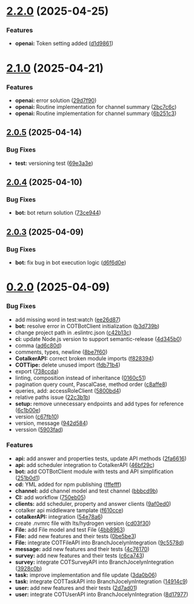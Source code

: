# [2.2.0](https://github.com/Cotalker/cotalker-sdk/compare/v2.1.0...v2.2.0) (2025-04-25)


### Features

* **openai:** Token setting added ([d1d9861](https://github.com/Cotalker/cotalker-sdk/commit/d1d9861d7d1c7b39b8757f9c4bb1213cd99e8c14))

# [2.1.0](https://github.com/Cotalker/cotalker-sdk/compare/v2.0.5...v2.1.0) (2025-04-21)


### Features

* **openai:** error solution ([29d7f90](https://github.com/Cotalker/cotalker-sdk/commit/29d7f90d066d61bf7c1dff24bc751d4afeb7ef85))
* **openai:** Routine implementation for channel summary ([2bc7c6c](https://github.com/Cotalker/cotalker-sdk/commit/2bc7c6ce6a845621876ccbfdc16a4d6942e06583))
* **openai:** Routine implementation for channel summary ([6b251c3](https://github.com/Cotalker/cotalker-sdk/commit/6b251c3ab5958d713b90bc4b34ed8cb29d75f680))

## [2.0.5](https://github.com/Cotalker/cotalker-sdk/compare/v2.0.4...v2.0.5) (2025-04-14)


### Bug Fixes

* **test:** versioning test ([69e3a3e](https://github.com/Cotalker/cotalker-sdk/commit/69e3a3e5476ec449df654319dce9f38481650fe0))

## [2.0.4](https://github.com/Cotalker/cotalker-sdk/compare/v2.0.3...v2.0.4) (2025-04-10)


### Bug Fixes

* **bot:** bot return solution ([73ce944](https://github.com/Cotalker/cotalker-sdk/commit/73ce94407826ec63555f03357e9281eb1b6a61bd))

## [2.0.3](https://github.com/Cotalker/cotalker-sdk/compare/v2.0.2...v2.0.3) (2025-04-09)


### Bug Fixes

* **bot:** fix bug in bot execution logic ([d6f6d0e](https://github.com/Cotalker/cotalker-sdk/commit/d6f6d0e71c8b182bdbb70af91ea8884b4a71d28d))

# [0.2.0](https://github.com/Cotalker/cotalker-sdk/compare/v0.1.0...v0.2.0) (2025-04-09)


### Bug Fixes

* add missing word in test:watch ([ee26d87](https://github.com/Cotalker/cotalker-sdk/commit/ee26d87f8f878b937643c812f75c4309453f57a3))
* **bot:** resolve error in COTBotClient initialization ([b3d739b](https://github.com/Cotalker/cotalker-sdk/commit/b3d739b79a110f98d1b3d1e11145a100cffc7ffa))
* change project path in .eslintrc.json ([c42b13c](https://github.com/Cotalker/cotalker-sdk/commit/c42b13c276ac763cab5739d9c28a8c81a51787f8))
* **ci:** update Node.js version to support semantic-release ([4d345b0](https://github.com/Cotalker/cotalker-sdk/commit/4d345b07c3be70da7ea4741dc19bfbd2d13ca8ea))
* comma ([ad6c80d](https://github.com/Cotalker/cotalker-sdk/commit/ad6c80d1b523e1c1499ed2dc63843244083362de))
* comments, types, newline ([8be7f60](https://github.com/Cotalker/cotalker-sdk/commit/8be7f606f60388c986921ecc88ff3708a56664b4))
* **CotalkerAPI:** correct broken module imports ([f828394](https://github.com/Cotalker/cotalker-sdk/commit/f82839471c10f09deaac1e24a963d64456cc67a8))
* **COTTipe:** delete unused import ([fdb71b4](https://github.com/Cotalker/cotalker-sdk/commit/fdb71b4e8719e576040c2f8affa01756f5f2557c))
* export ([738ccda](https://github.com/Cotalker/cotalker-sdk/commit/738ccda67bc3a552fc2dccabb721d2858251d2bd))
* linting, composition instead of inheritance ([0160c51](https://github.com/Cotalker/cotalker-sdk/commit/0160c5159b7737f76b2a8a5348e17193632169f3))
* pagination query count, PascalCase, method order ([c8affe8](https://github.com/Cotalker/cotalker-sdk/commit/c8affe85630a2ff721a44c980283221b40711176))
* queries, add: accessRoleClient ([5800bd4](https://github.com/Cotalker/cotalker-sdk/commit/5800bd4eb11292529f07d0369cb72e5a6dc10167))
* relative paths issue ([22c3b1b](https://github.com/Cotalker/cotalker-sdk/commit/22c3b1ba179eff1f4670d74c12131e3e0d9ff0b7))
* **setup:** remove unnecessary endpoints and add types for reference ([6c1b00e](https://github.com/Cotalker/cotalker-sdk/commit/6c1b00e737eed44ac33b8e647a037304bc3dcdb5))
* version ([c67fb10](https://github.com/Cotalker/cotalker-sdk/commit/c67fb1021fd22039fbe2ad4b1663c7f091199ce4))
* version, message ([942d584](https://github.com/Cotalker/cotalker-sdk/commit/942d584c73a9366280fccf77da3f8e2372422be9))
* verssion ([5903fad](https://github.com/Cotalker/cotalker-sdk/commit/5903fad92cf43fdb7df00b3084ce997dab8b9bd0))


### Features

* **api:** add answer and properties tests, update API methods ([2fa6616](https://github.com/Cotalker/cotalker-sdk/commit/2fa66168614f7ac10f8419845dcc6795e6fd0b7c))
* **api:** add scheduler integration to CotalkerAPI ([46bf29c](https://github.com/Cotalker/cotalker-sdk/commit/46bf29c0c85c300736f0b102bd48b2f97613a460))
* **bot:** add COTBotClient module with tests and API simplification ([251b0d1](https://github.com/Cotalker/cotalker-sdk/commit/251b0d119063b1562545442c8c9710f3fe3b3e9d))
* **cd:** YML added for npm publishing ([fffefff](https://github.com/Cotalker/cotalker-sdk/commit/fffefff074b41a6e7b3326aa1ae02140b5722173))
* **channel:** add channel model and test channel ([bbbcd9b](https://github.com/Cotalker/cotalker-sdk/commit/bbbcd9bb7aa3110d6d1a4915e84d0203a30b67c8))
* **CI:** add workflow ([750eb05](https://github.com/Cotalker/cotalker-sdk/commit/750eb052440698b31979aee2019452e7d24278b1))
* **clients:** add scheduler, property and answer clients ([9af0ed0](https://github.com/Cotalker/cotalker-sdk/commit/9af0ed00c899f09b20fdb7c7e46d9209ace3df57))
* cotalker api middleware tamplate ([f610cce](https://github.com/Cotalker/cotalker-sdk/commit/f610ccef857248d0f2bcfed90c2f85b099c8170a))
* **cotalkerAPI:** integration ([54e78a6](https://github.com/Cotalker/cotalker-sdk/commit/54e78a665bf257842e09425ceac6e72dacc0cded))
* create .nvmrc file with lts/hydrogen version ([cd03f30](https://github.com/Cotalker/cotalker-sdk/commit/cd03f303c3b8c7b0aef36bcb574a4227e317a479))
* **File:** add File model and test File ([4bb8963](https://github.com/Cotalker/cotalker-sdk/commit/4bb89632e86fdc23681b4c128c1f136885f5e56c))
* **File:** add new features and their tests ([0be5be3](https://github.com/Cotalker/cotalker-sdk/commit/0be5be3b94c39a3617a28eda4ec7a5cc16c036bc))
* **File:** integrate COTFileAPI into BranchJocelynIntegration ([9c5578d](https://github.com/Cotalker/cotalker-sdk/commit/9c5578d1b45b06a5094df4b1b4e6954f33e7b66c))
* **message:** add new features and their tests ([4c76170](https://github.com/Cotalker/cotalker-sdk/commit/4c76170051843ecd0494e86cc9f32db1cac44efe))
* **survey:** add new features and their tests ([c6ca743](https://github.com/Cotalker/cotalker-sdk/commit/c6ca743fc3bc6e4c5ee755d1fc113b71fae3dafa))
* **survey:** integrate COTSurveyAPI into BranchJocelynIntegration ([3928c0b](https://github.com/Cotalker/cotalker-sdk/commit/3928c0bcd07cf1eba5bbbae457b0910abe0e6477))
* **task:** improve implementation and file update ([3da0b06](https://github.com/Cotalker/cotalker-sdk/commit/3da0b0619dd8cfb04f012ecb134a72ec9275a24e))
* **task:** integrate COTTaskAPI into BranchJocelynIntegration ([14914c9](https://github.com/Cotalker/cotalker-sdk/commit/14914c9bcb2144a1f4a4263bc45090f1eb870642))
* **user:** add new features and their tests ([2d7ad01](https://github.com/Cotalker/cotalker-sdk/commit/2d7ad01b7879582d5eed8654c398f42a68f49451))
* **user:** integrate COTUserAPI into BranchJocelynIntegration ([8d17977](https://github.com/Cotalker/cotalker-sdk/commit/8d179775e0fc36cc5a71f01b7b2884f16b4ef275))
